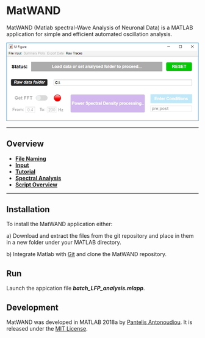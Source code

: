# MatWAND

MatWAND (Matlab spectral-Wave Analysis of Neuronal Data) is a MATLAB application for simple and efficient automated oscillation analysis.
  
![Banner](/Images/Interface.PNG)
 
 ---
 
## Overview
 
- **[File Naming](/Docs/File_Naming.md)**
- **[Input](/Docs/Inputs.md)**
- **[Tutorial](/Docs/Step-by-Step.md)**
- **[Spectral Analysis](/Docs/Stft.md)**
- **[Script Overview](/Docs/Scirpt_Overview.md)**

 ---
 
## Installation

To install the MatWAND application either:

a) Download and extract the files from the git repository and place in them in a new folder under your MATLAB directory.

b) Integrate Matlab with [Git](https://www.mathworks.com/help/matlab/matlab_prog/set-up-git-source-control.html) and clone the MatWAND repository.

## Run

Launch the appication file ***batch_LFP_analysis.mlapp***.
 
## Development

MatWAND was developed in MATLAB 2018a by [Pantelis Antonoudiou](https://github.com/pantelisantonoudiou).
It is released under the [MIT License](/LICENSE).

